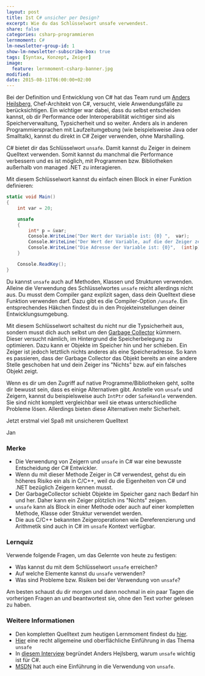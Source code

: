 ```yaml
---
layout: post
title: Ist C# unsicher per Design?
excerpt: Wie du das Schlüsselwort unsafe verwendest.
share: false
categories: csharp-programmieren
lernmoment: C#
lm-newsletter-group-id: 1
show-lm-newsletter-subscribe-box: true
tags: [Syntax, Konzept, Zeiger]
image:
  feature: lernmoment-csharp-banner.jpg
modified:
date: 2015-08-11T06:00:00+02:00
---
```


Bei der Definition und Entwicklung von C# hat das Team rund um [Anders Hejlsberg](https://de.wikipedia.org/wiki/Anders_Hejlsberg), Chef-Architekt von C#, versucht, viele Anwendungsfälle zu berücksichtigen. Ein wichtiger war dabei, dass du selbst entscheiden kannst, ob dir Performance oder Interoperabilität wichtiger sind als Speicherverwaltung, Typsicherheit und so weiter. Anders als in anderen Programmiersprachen mit Laufzeitumgebung (wie beispielsweise Java oder Smalltalk), kannst du direkt in C# Zeiger verwenden, ohne Marshalling.

C# bietet dir das Schlüsselwort `unsafe`. Damit kannst du Zeiger in deinem Quelltext verwenden. Somit kannst du manchmal die Performance verbessern und es ist möglich, mit Programmen bzw. Bibliotheken außerhalb von managed .NET zu interagieren.

Mit diesem Schlüsselwort kannst du einfach einen Block in einer Funktion definieren:

```cs
static void Main()
{
    int var = 20;

    unsafe
    {
    	int* p = &var;
    	Console.WriteLine("Der Wert der Variable ist: {0} ",  var);
    	Console.WriteLine("Der Wert der Variable, auf die der Zeiger zeigt: {0} ",  p->ToString());
    	Console.WriteLine("Die Adresse der Variable ist: {0}",  (int)p);
    }

    Console.ReadKey();
}
```

Du kannst `unsafe` auch auf Methoden, Klassen und Strukturen verwenden. Alleine die Verwendung des Schlüsselwortes `unsafe` reicht allerdings nicht aus. Du musst dem Compiler ganz explizit sagen, dass dein Quelltext diese Funktion verwenden darf. Dazu gibt es die Compiler-Option `/unsafe`. Ein entsprechendes Häkchen findest du in den Projekteinstellungen deiner Entwicklungsumgebung.

Mit diesem Schlüsselwort schaltest du nicht nur die Typsicherheit aus, sondern musst dich auch selbst um den [Garbage Collector](/csharp-programmieren/der-garbage-collector/) kümmern. Dieser versucht nämlich, im Hintergrund die Speicherbelegung zu optimieren. Dazu kann er Objekte im Speicher hin und her schieben. Ein Zeiger ist jedoch letztlich nichts anderes als eine Speicheradresse. So kann es passieren, dass der Garbage Collector das Objekt bereits an eine andere Stelle geschoben hat und dein Zeiger ins "Nichts" bzw. auf ein falsches Objekt zeigt.

Wenn es dir um den Zugriff auf native Programme/Bibliotheken geht, sollte dir bewusst sein, dass es einige Alternativen gibt. Anstelle von `unsafe` und Zeigern, kannst du beispielsweise auch `IntPtr` oder `SafeHandle` verwenden. Sie sind nicht komplett vergleichbar weil sie etwas unterschiedliche Probleme lösen. Allerdings bieten diese Alternativen mehr Sicherheit.

Jetzt erstmal viel Spaß mit unsicherem Quelltext

Jan


### Merke

-	Die Verwendung von Zeigern und `unsafe` in C# war eine bewusste Entscheidung der C# Entwickler.
-	Wenn du mit dieser Methode Zeiger in C# verwendest, gehst du ein höheres Risiko ein als in C/C++, weil du die Eigenheiten von C# und .NET bezüglich Zeigern kennen musst.
-	Der GarbageCollector schiebt Objekte im Speicher ganz nach Bedarf hin und her. Daher kann ein Zeiger plötzlich ins "Nichts" zeigen.
-	`unsafe` kann als Block in einer Methode oder auch auf einer kompletten Methode, Klasse oder Struktur verwendet werden.
-	Die aus C/C++ bekannten Zeigeroperationen wie Dereferenzierung und Arithmetik sind auch in C# im `unsafe` Kontext verfügbar.

### Lernquiz 

Verwende folgende Fragen, um das Gelernte von heute zu festigen:

-	Was kannst du mit dem Schlüsselwort `unsafe` erreichen?
-	Auf welche Elemente kannst du `unsafe` verwenden?
-	Was sind Probleme bzw. Risiken bei der Verwendung von `unsafe`?

Am besten schaust du dir morgen und dann nochmal in ein paar Tagen die vorherigen Fragen an und beantwortest sie, ohne den Text vorher gelesen zu haben.

### Weitere Informationen

-	Den kompletten Quelltext zum heutigen Lernmoment findest du [hier](https://github.com/LernMoment/csharp/tree/master/UnsafeEinfuehrung).
-	[Hier](http://openbook.rheinwerk-verlag.de/visual_csharp_2012/1997_10_010.html#dodtp6507ea6d-ba13-49af-9560-8059bb666759) eine recht allgemeine und oberflächliche Einführung in das Thema `unsafe`
-	In [diesem Interview](http://www.windowsdevcenter.com/pub/a/oreilly/windows/news/hejlsberg%5F0800.html) begründet Anders Hejlsberg, warum `unsafe` wichtig ist für C#.
-	[MSDN](https://msdn.microsoft.com/de-de/library/t2yzs44b.aspx) hat auch eine Einführung in die Verwendung von `unsafe`.
